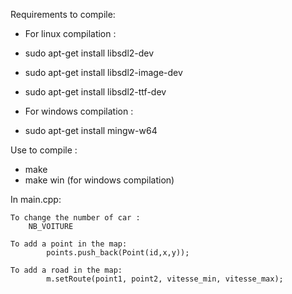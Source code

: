 Requirements to compile:

  - For linux compilation :
   - sudo apt-get install libsdl2-dev
   - sudo apt-get install libsdl2-image-dev
   - sudo apt-get install libsdl2-ttf-dev

  - For windows compilation :
   - sudo apt-get install mingw-w64

Use to compile :

  - make
  - make win (for windows compilation)

In main.cpp:

	To change the number of car :
		NB_VOITURE

	To add a point in the map:
			points.push_back(Point(id,x,y));

	To add a road in the map:
			m.setRoute(point1, point2, vitesse_min, vitesse_max);